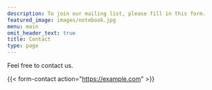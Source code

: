 ```yaml
---
description: To join our mailing list, please fill in this form.
featured_image: images/notebook.jpg
menu: main
omit_header_text: true
title: Contact
type: page
---
```


Feel free to contact us.

{{< form-contact action="https://example.com"  >}}
